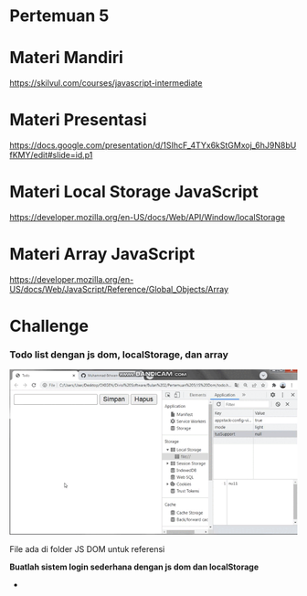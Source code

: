 # Pertemuan 5

# Materi Mandiri

https://skilvul.com/courses/javascript-intermediate

# Materi Presentasi

https://docs.google.com/presentation/d/1SIhcF_4TYx6kStGMxoj_6hJ9N8bUfKMY/edit#slide=id.p1

# Materi Local Storage JavaScript

https://developer.mozilla.org/en-US/docs/Web/API/Window/localStorage

# Materi Array JavaScript

https://developer.mozilla.org/en-US/docs/Web/JavaScript/Reference/Global_Objects/Array

# Challenge
### Todo list dengan js dom, localStorage, dan array
<img src="todo.gif">
<p>File ada di folder JS DOM untuk referensi</p>

<strong>Buatlah sistem login sederhana dengan js dom dan localStorage</strong>
<ul>
	<li></li>
</ul>